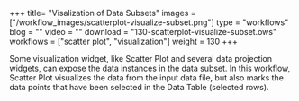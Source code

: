 +++
title= "Visalization of Data Subsets"
images =  ["/workflow_images/scatterplot-visualize-subset.png"]
type = "workflows"
blog =  ""
video = ""
download = "130-scatterplot-visualize-subset.ows"
workflows = ["scatter plot", "visualization"]
weight = 130
+++

Some visualization widget, like Scatter Plot and several data projection widgets, can expose the data instances in the data subset. In this workflow, Scatter Plot visualizes the data from the input data file, but also marks the data points that have been selected in the Data Table (selected rows).
